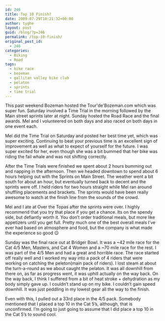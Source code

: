```yaml
---
id: 246
title: Top 10 Finish?
date: 2009-07-29T10:21:32+00:00
author: tyghe
layout: post
guid: /blog/?p=246
permalink: /top-10-finish/
original_post_id:
  - 246
categories:
  - Biking
  - Road
tags:
  - bike race
  - bozeman
  - gallitan valley bike club
  - pelaton
  - sprints
  - time trial
---
```

This past weekend Bozeman hosted the Tour'de'Bozeman.com which was super fun. Saturday involved a Time Trial in the morning followed by the Main street sprints later at night. Sunday hosted the Road Race and the final awards. Mel and I volunteered on both days and also raced on both days in one event each.

<!--more-->Mel did the Time Trial on Saturday and posted her best time yet, which was super exciting. Continuing to beat your previous time is an excellent sign of improvement as well as what to expect of yourself for the future. I was super excited for her, even though she was a bit bummed that her bike was riding the fail whale and was not shifting correctly.

After the Time Trials were finished we spent about 2 hours bumming out and napping in the afternoon. Then we headed downtown to spend about 6 hours helping out with the Sprints on Main Street. The weather went a bit south for about an hour, but eventually turned back to decent and the sprints were off. I held riders for two hours straight while Mel ran around shuffling placements and brackets. The sprints would have been really awesome to watch at the finish line from the sounds of the crowd.

Mel and I ate at Over the Topas after the sprints were over. I highly recommend that you try that place if you get a chance. Its on the spendy side, but defiantly worth it. You don&#8217;t order traditional meals, but more like appetizers until you get full. Pretty much one of the best overall meals I&#8217;ve ever had based on atmosphere and food, but the company is what made the experience so good 😉

Sunday was the final race out at Bridger Bowl. It was a ~42 mile race for the Cat 4/5 Men, Masters, and Cat 4 Women and a ~70 mile race for the rest. I was part of the 4/5 Men and had a great and horrible race. The race started off really well and I worked my way into a pack of 4 riders that were working on catching the peleton(main pack of riders). I lost steam at about the turn-a-round as we about caught the pelaton. It was all downhill from there on, as far as progress went, it was uphill actually on the way back. On the way back, I think I suffered from a bit of heat stroke + dehydration as my body simply gave up. I couldn&#8217;t stand up on my bike. I couldn&#8217;t gain speed downhill. It was just peddling in my lowest gear all the way to the finish.

Even with this, I pulled out a 33rd place in the 4/5 pack. Somebody mentioned that I placed a top 10 in the Cat 5&#8217;s, although, that is unconfirmed. I&#8217;m going to just going to assume that I did place a top 10 in the Cat 5&#8217;s to sound cool.
